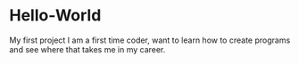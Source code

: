 # Hello-World
My first project
I am a first time coder, want to learn how to create programs and see where that takes me in my career.
